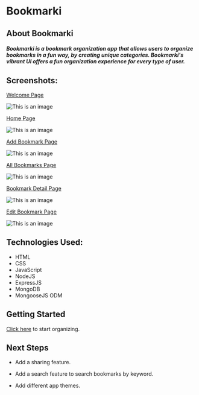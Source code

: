 # Bookmarki
## About Bookmarki
##### Bookmarki is a bookmark organization app that allows users to organize bookmarks in a fun way, by creating unique categories. Bookmarki's vibrant UI offers a fun organization experience for every type of user. 
<p></p>

## Screenshots:
[Welcome Page](https://i.imgur.com/xSFMGHD.png)
<p></p>

![This is an image](https://i.imgur.com/xSFMGHD.png)
<p></p>

[Home Page](https://i.imgur.com/tUxysMu.png)
<p></p>

![This is an image](https://i.imgur.com/tUxysMu.png)
<p></p>

[Add Bookmark Page](https://i.imgur.com/bUBiRYB.png)
<p></p>

![This is an image](https://i.imgur.com/bUBiRYB.png)
<p></p>

[All Bookmarks Page](https://i.imgur.com/Og6nFTY.png)
<p></p>

![This is an image](https://i.imgur.com/Og6nFTY.png)
<p></p>

[Bookmark Detail Page](https://i.imgur.com/iJg0XEi.png)
<p></p>

![This is an image](https://i.imgur.com/iJg0XEi.png)
<p></p>

[Edit Bookmark Page](https://i.imgur.com/nLbAoTl.png)
<p></p>

![This is an image](https://i.imgur.com/nLbAoTl.png)
<p></p>

## Technologies Used: 
- HTML
- CSS
- JavaScript
- NodeJS
- ExpressJS
- MongoDB 
- MongooseJS ODM 
<p></p>

## Getting Started
[Click here](https://bookmarki.herokuapp.com/) to start organizing. 
<p></p>

## Next Steps 
- Add a sharing feature.
<p></p>

- Add a search feature to search bookmarks by keyword.
<p></p>

- Add different app themes. 